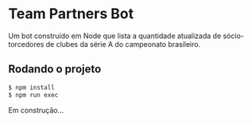 # Team Partners Bot
Um bot construído em Node que lista a quantidade atualizada de sócio-torcedores de clubes da série A do campeonato brasileiro.

## Rodando o projeto
```sh
$ npm install
$ npm run exec
```

Em construção...